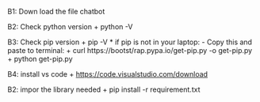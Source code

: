 B1: Down load the file chatbot 

B2: Check python version 
    + python -V

B3: Check pip version
    + pip -V
    * if pip is not in your laptop:
        - Copy this and paste to terminal:
        + curl https://bootst/rap.pypa.io/get-pip.py -o get-pip.py
        + python get-pip.py

B4: install vs code
    + https://code.visualstudio.com/download

B2: impor the library needed
    + pip install -r requirement.txt
